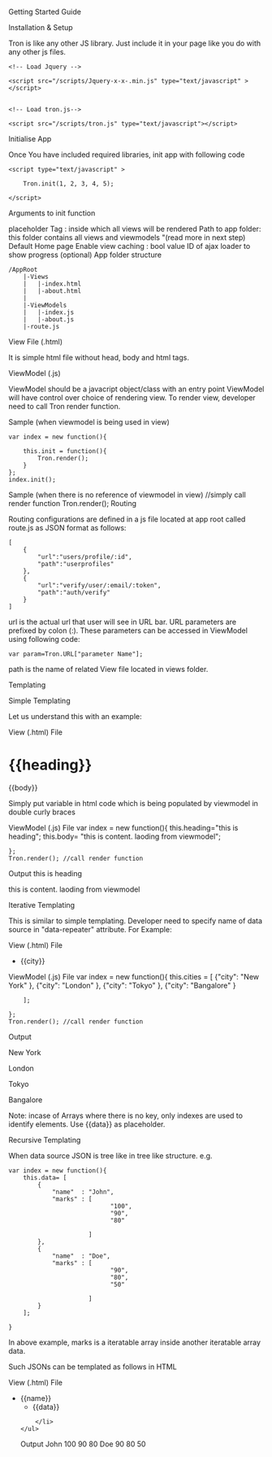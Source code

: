 Getting Started Guide

Installation & Setup

Tron is like any other JS library. Just include it in your page like you do with any other js files.

	<!-- Load Jquery --> 

	<script src="/scripts/Jquery-x-x-.min.js" type="text/javascript" > </script>
	

	<!-- Load tron.js-->

	<script src="/scripts/tron.js" type="text/javascript"></script>
Initialise App

Once You have included required libraries, init app with following code

	<script type="text/javascript" > 

		Tron.init(1, 2, 3, 4, 5);

	</script>
Arguments to init function

placeholder Tag : inside which all views will be rendered
Path to app folder: this folder contains all views and viewmodels "(read more in next step)
Default Home page
Enable view caching : bool value
ID of ajax loader to show progress (optional)
App folder structure

	/AppRoot 
		|-Views	
		|	|-index.html
		|	|-about.html
		|
		|-ViewModels
 		|	|-index.js
		|	|-about.js
		|-route.js

View File (.html)

It is simple html file without head, body and html tags.

ViewModel (.js)

ViewModel should be a javacript object/class with an entry point
ViewModel will have control over choice of rendering view. 
To render view, developer need to call Tron render function. 

Sample (when viewmodel is being used in view)

	var index = new function(){ 
			
		this.init = function(){
			Tron.render();
		}
	};
	index.init();	


Sample (when there is no reference of viewmodel in view)
	//simply call render function
	Tron.render();
Routing

Routing configurations are defined in a js file located at app root called route.js as JSON format as follows:

	[
		{
			"url":"users/profile/:id", 
			"path":"userprofiles" 
		},
		{
			"url":"verify/user/:email/:token",
			"path":"auth/verify"
		}
	]
url is the actual url that user will see in URL bar. URL parameters are prefixed by colon (:). These parameters can be accessed in ViewModel using following code:

	var param=Tron.URL["parameter Name"];
path is the name of related View file located in views folder.

Templating

Simple Templating

Let us understand this with an example:

View (.html) File
	<div data-model="index">
	<h1>{{heading}}</h1>
	<p>{{body}}</p>
	</div>
Simply put variable in html code which is being populated by viewmodel in double curly braces


ViewModel (.js) File
	var index = new function(){
		this.heading="this is heading";
		this.body= "this is content. laoding from viewmodel";
		
	};
	Tron.render(); //call render function

Output 
this is heading


this is content. laoding from viewmodel


Iterative Templating

This is similar to simple templating. Developer need to specify name of data source in "data-repeater" attribute. For Example:

View (.html) File
	<ul  data-model="index" data-repeater="cities">
		<li> {{city}}</li>
	</ul>
ViewModel (.js) File
	var index = new function(){
		this.cities = [
			{"city": "New York" },
			{"city": "London" },
			{"city": "Tokyo" },
			{"city": "Bangalore" }
				
		];
		
	};
	Tron.render(); //call render function

Output 
	

		
New York

		
London

		
Tokyo

		
Bangalore

	

Note: incase of Arrays where there is no key, only indexes are used to identify elements. Use {{data}} as placeholder.

Recursive Templating

When data source JSON is tree like in tree like structure. e.g.

	var index = new function(){
	 	this.data= [
	 		{
	 			"name"  : "John",
	 			"marks" : [
 								"100", 
 								"90",
 								"80"

	 					  ]
 	 		},
 	 		{
	 			"name"  : "Doe",
	 			"marks" : [
 								"90",
 								"80",
 								"50"

	 					  ]	
 	 		}
	 	];

	}
In above example, marks is a iteratable array inside another iteratable array data.

Such JSONs can be templated as follows in HTML

View (.html) File
	<ul  data-model="index" data-repeater="data">
		<li> {{name}}
			<ul  data-model="index" data-repeater="data.marks">
				<li> {{data}}	  </li>	
			</ul>

		</li>
	</ul>
Output
John
100
90
80
Doe
90
80
50